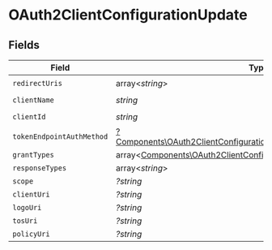 # OAuth2ClientConfigurationUpdate


## Fields

| Field                                                                                                                                                   | Type                                                                                                                                                    | Required                                                                                                                                                | Description                                                                                                                                             |
| ------------------------------------------------------------------------------------------------------------------------------------------------------- | ------------------------------------------------------------------------------------------------------------------------------------------------------- | ------------------------------------------------------------------------------------------------------------------------------------------------------- | ------------------------------------------------------------------------------------------------------------------------------------------------------- |
| `redirectUris`                                                                                                                                          | array<*string*>                                                                                                                                         | :heavy_check_mark:                                                                                                                                      | N/A                                                                                                                                                     |
| `clientName`                                                                                                                                            | *string*                                                                                                                                                | :heavy_check_mark:                                                                                                                                      | N/A                                                                                                                                                     |
| `clientId`                                                                                                                                              | *string*                                                                                                                                                | :heavy_check_mark:                                                                                                                                      | N/A                                                                                                                                                     |
| `tokenEndpointAuthMethod`                                                                                                                               | [?Components\OAuth2ClientConfigurationUpdateTokenEndpointAuthMethod](../../Models/Components/OAuth2ClientConfigurationUpdateTokenEndpointAuthMethod.md) | :heavy_minus_sign:                                                                                                                                      | N/A                                                                                                                                                     |
| `grantTypes`                                                                                                                                            | array<[Components\OAuth2ClientConfigurationUpdateGrantTypes](../../Models/Components/OAuth2ClientConfigurationUpdateGrantTypes.md)>                     | :heavy_minus_sign:                                                                                                                                      | N/A                                                                                                                                                     |
| `responseTypes`                                                                                                                                         | array<*string*>                                                                                                                                         | :heavy_minus_sign:                                                                                                                                      | N/A                                                                                                                                                     |
| `scope`                                                                                                                                                 | *?string*                                                                                                                                               | :heavy_minus_sign:                                                                                                                                      | N/A                                                                                                                                                     |
| `clientUri`                                                                                                                                             | *?string*                                                                                                                                               | :heavy_minus_sign:                                                                                                                                      | N/A                                                                                                                                                     |
| `logoUri`                                                                                                                                               | *?string*                                                                                                                                               | :heavy_minus_sign:                                                                                                                                      | N/A                                                                                                                                                     |
| `tosUri`                                                                                                                                                | *?string*                                                                                                                                               | :heavy_minus_sign:                                                                                                                                      | N/A                                                                                                                                                     |
| `policyUri`                                                                                                                                             | *?string*                                                                                                                                               | :heavy_minus_sign:                                                                                                                                      | N/A                                                                                                                                                     |